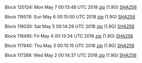 Block 120124: Mon May  7 00:13:48 UTC 2018 [zip](https://dash-bootstrap.ams3.digitaloceanspaces.com/testnet/2018-05-07/bootstrap.dat.zip) (1.9G) [SHA256](https://dash-bootstrap.ams3.digitaloceanspaces.com/testnet/2018-05-07/sha256.txt)

Block 119578: Sun May  6 00:15:00 UTC 2018 [zip](https://dash-bootstrap.ams3.digitaloceanspaces.com/testnet/2018-05-06/bootstrap.dat.zip) (1.9G) [SHA256](https://dash-bootstrap.ams3.digitaloceanspaces.com/testnet/2018-05-06/sha256.txt)

Block 119030: Sat May  5 00:14:29 UTC 2018 [zip](https://dash-bootstrap.ams3.digitaloceanspaces.com/testnet/2018-05-05/bootstrap.dat.zip) (1.9G) [SHA256](https://dash-bootstrap.ams3.digitaloceanspaces.com/testnet/2018-05-05/sha256.txt)

Block 118485: Fri May  4 00:13:34 UTC 2018 [zip](https://dash-bootstrap.ams3.digitaloceanspaces.com/testnet/2018-05-04/bootstrap.dat.zip) (1.9G) [SHA256](https://dash-bootstrap.ams3.digitaloceanspaces.com/testnet/2018-05-04/sha256.txt)

Block 117940: Thu May  3 00:15:15 UTC 2018 [zip](https://dash-bootstrap.ams3.digitaloceanspaces.com/testnet/2018-05-03/bootstrap.dat.zip) (1.9G) [SHA256](https://dash-bootstrap.ams3.digitaloceanspaces.com/testnet/2018-05-03/sha256.txt)

Block 117388: Wed May  2 00:14:37 UTC 2018 [zip](https://dash-bootstrap.ams3.digitaloceanspaces.com/testnet/2018-05-02/bootstrap.dat.zip) (1.9G) [SHA256](https://dash-bootstrap.ams3.digitaloceanspaces.com/testnet/2018-05-02/sha256.txt)
